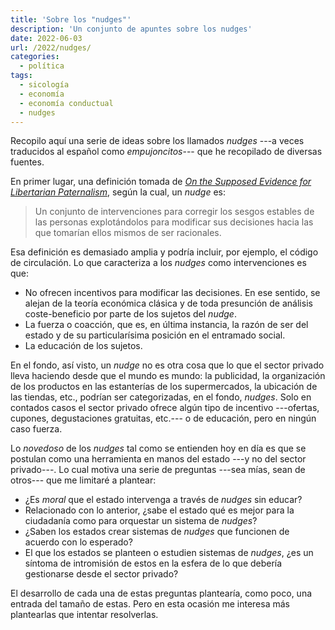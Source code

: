```yaml
---
title: 'Sobre los "nudges"'
description: 'Un conjunto de apuntes sobre los nudges'
date: 2022-06-03
url: /2022/nudges/
categories:
  - política
tags:
  - sicología
  - economía
  - economía conductual
  - nudges
---
```


Recopilo aquí una serie de ideas sobre los llamados _nudges_ ---a veces traducidos al español como _empujoncitos_--- que he recopilado de diversas fuentes.

En primer lugar, una definición tomada de [_On the Supposed Evidence for Libertarian Paternalism_](https://link.springer.com/article/10.1007/s13164-015-0248-1), según la cual, un _nudge_ es:

> Un conjunto de intervenciones para corregir los sesgos estables de las personas explotándolos para modificar sus decisiones hacia las que tomarían ellos mismos de ser racionales.

Esa definición es demasiado amplia y podría incluir, por ejemplo, el código de circulación. Lo que caracteriza a los _nudges_ como intervenciones es que:

* No ofrecen incentivos para modificar las decisiones. En ese sentido, se alejan de la teoría económica clásica y de toda presunción de análisis coste-beneficio por parte de los sujetos del _nudge_.
* La fuerza o coacción, que es, en última instancia, la razón de ser del estado y de su particularísima posición en el entramado social.
* La educación de los sujetos.

En el fondo, así visto, un _nudge_ no es otra cosa que lo que el sector privado lleva haciendo desde que el mundo es mundo: la publicidad, la organización de los productos en las estanterías de los supermercados, la ubicación de las tiendas, etc., podrían ser categorizadas, en el fondo, _nudges_. Solo en contados casos el sector privado ofrece algún tipo de incentivo ---ofertas, cupones, degustaciones gratuitas, etc.--- o de educación, pero en ningún caso fuerza.

Lo _novedoso_ de los _nudges_ tal como se entienden hoy en día es que se postulan como una herramienta en manos del estado ---y no del sector privado---. Lo cual motiva una serie de preguntas ---sea mías, sean de otros--- que me limitaré a plantear:

* ¿Es _moral_ que el estado intervenga a través de _nudges_ sin educar?
* Relacionado con lo anterior, ¿sabe el estado qué es mejor para la ciudadanía como para orquestar un sistema de _nudges_?
* ¿Saben los estados crear sistemas de _nudges_ que funcionen de acuerdo con lo esperado?
* El que los estados se planteen o estudien sistemas de _nudges_, ¿es un síntoma de intromisión de estos en la esfera de lo que debería gestionarse desde el sector privado?

El desarrollo de cada una de estas preguntas plantearía, como poco, una entrada del tamaño de estas. Pero en esta ocasión me interesa más plantearlas que intentar resolverlas.

